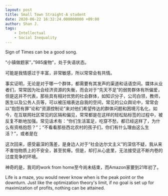 ```yaml
---
layout: post
title: Small Town Straight-A student
date: 2020-06-22 16:32:24.000000000 +09:00
author: Shan J.
tags:
    - Intellectual
    - Social Inequality
---
```

Sign of Times can be a good song.

“小镇做题家”，”985废物"，处于失语状态。

可能是我情感过于丰富，非常敏感，所以常常会有共情。

事实证明，无论是对于哪一个群体，都需要有其发声的渠道和话语空间。媒体从业者们，常常因为社会经济资源的失衡，而会对于“先天不足”的弱势群体有所偏爱，但是这并不代表，那些具有相对优势的社会群体，如知识分子，公司白领，教师，医生以及公务人员等，可以被压缩表达自我的空间，常见的公众舆论中，常常会以“抱怨有罪”论和“资源控制论”来对他们希望传达的群体问题和困境污名化，如今，在互联网社区常见的区隔和偏见，常常都是在这样的轻松贴标签的过程中，被反复不断地加强。常见话术有：“你们生活富足，吃穿不愁，都已经这样了，为什么有资格抱怨？”；“不看看那些西北农村的孩子们，你们有什么理由这么生活？”，或者是在

这次回来，感受最深的落差，是身边人对于“社会达尔文主义”的深信不疑，我从来不害怕物质上的不安全，甚至贫瘠。但是，却打从心底里，无法接受这不断内卷的过度竞争的环境。

神奇的是，我司的work from home至今尚未结束，而Amazon家要到21年初了。

Life is a maze, you would never know when is the peak point or the downturn. Just like the optimization theory's limit, if no goal is set up for maximization of profits, nothing can be attained.

